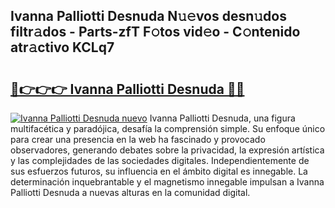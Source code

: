 ## Ivanna Palliotti Desnuda N𝚞𝚎vos desn𝚞dos filtr𝚊dos - Parts-zfT F𝚘tos vid𝚎o - C𝚘ntenido atr𝚊ctivo KCLq7

# <h2><a href="http://mb4lki.tromn.icu/?c=Ivanna+Palliotti+Desnuda">🔗👉👉👉 Ivanna Palliotti Desnuda 🔗🔗</a></h2>

[![Ivanna Palliotti Desnuda nuevo](https://i.imgur.com/pEAQMta.gif)](http://mb4lki.tromn.icu/?c=Ivanna+Palliotti+Desnuda)
Ivanna Palliotti Desnuda, una figura multifacética y paradójica, desafía la comprensión simple. Su enfoque único para crear una presencia en la web ha fascinado y provocado observadores, generando debates sobre la privacidad, la expresión artística y las complejidades de las sociedades digitales. Independientemente de sus esfuerzos futuros, su influencia en el ámbito digital es innegable. La determinación inquebrantable y el magnetismo innegable impulsan a Ivanna Palliotti Desnuda a nuevas alturas en la comunidad digital.

